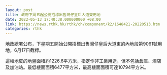 ```yaml
---
layout: post
title: 政府下周五起公開招標出售灣仔皇后大道東用地
date: 2022-05-13 17:40:38.000000000 +08:00
link: https://news.rthk.hk/rthk/ch/component/k2/1648421-20220513.htm
categories: rthk
---
```


地政總署公布，下星期五開始公開招標出售灣仔皇后大道東的內地段第9061號用地，6月17日截標。

這幅地皮的地盤面積約1226.6平方米，指定作非工業用途，但不包括倉庫、酒店及加油站。最低樓面面積6477平方米，最高樓面面積可達10794平方米。
